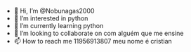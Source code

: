 - 👋 Hi, I’m @Nobunagas2000
- 👀 I’m interested in python
- 🌱 I’m currently learning python
- 💞️ I’m looking to collaborate on com alguém que me ensine 
- 📫 How to reach me 11956913807 meu nome é cristian

<!---
Nobunagas2000/Nobunagas2000 is a ✨ special ✨ repository because its `README.md` (this file) appears on your GitHub profile.
You can click the Preview link to take a look at your changes.
--->
